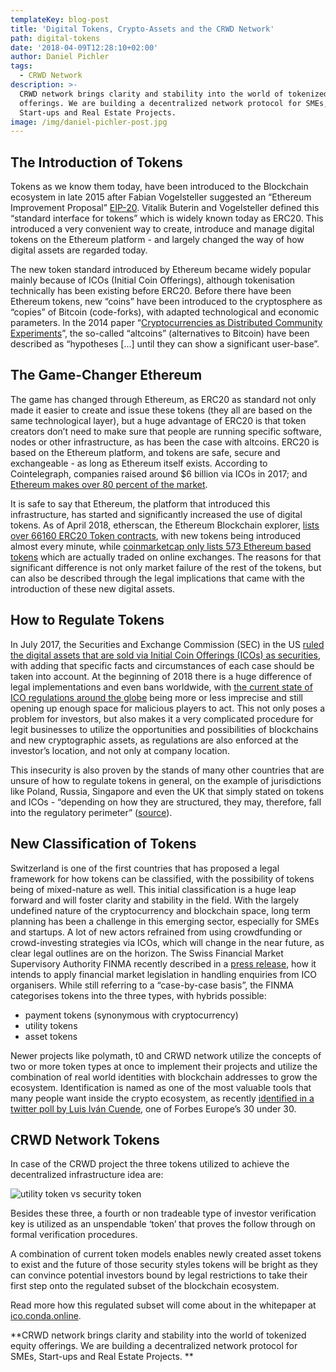 ```yaml
---
templateKey: blog-post
title: 'Digital Tokens, Crypto-Assets and the CRWD Network'
path: digital-tokens
date: '2018-04-09T12:28:10+02:00'
author: Daniel Pichler
tags:
  - CRWD Network
description: >-
  CRWD network brings clarity and stability into the world of tokenized equity
  offerings. We are building a decentralized network protocol for SMEs,
  Start-ups and Real Estate Projects.
image: /img/daniel-pichler-post.jpg
---
```

## The Introduction of Tokens

Tokens as we know them today, have been introduced to the Blockchain ecosystem in late 2015 after Fabian Vogelsteller suggested an “Ethereum Improvement Proposal” [EIP-20](https://github.com/ethereum/EIPs/blob/master/EIPS/eip-20.md). Vitalik Buterin and Vogelsteller defined this “standard interface for tokens” which is widely known today as ERC20. This introduced a very convenient way to create, introduce and manage digital tokens on the Ethereum platform - and largely changed the way of how digital assets are regarded today. 

The new token standard introduced by Ethereum became widely popular mainly because of ICOs (Initial Coin Offerings), although tokenisation technically has been existing before ERC20. Before there have been Ethereum tokens, new “coins” have been introduced to the cryptosphere as “copies” of Bitcoin (code-forks), with adapted technological and economic parameters. In the 2014 paper “[Cryptocurrencies as Distributed Community Experiments](https://www.academia.edu/9622400/_2014_Cryptocurrencies_as_Distributed_Community_Experiments)”, the so-called “altcoins” (alternatives to Bitcoin) have been described as “hypotheses \[...] until they can show a significant user-base”. 



## The Game-Changer Ethereum

The game has changed through Ethereum, as ERC20 as standard not only made it easier to create and issue these tokens (they all are based on the same technological layer),  but a huge advantage of ERC20 is that token creators don’t need to make sure that people are running specific software, nodes or other infrastructure, as has been the case with altcoins. ERC20 is based on the Ethereum platform, and tokens are safe, secure and exchangeable - as long as Ethereum itself exists. According to Cointelegraph, companies raised around $6 billion via ICOs in 2017; and [Ethereum makes over 80 percent of the market](https://cointelegraph.com/news/the-ethereumization-of-wall-street-is-inevitable-expert-take). 

It is safe to say that Ethereum, the platform that introduced this infrastructure, has started and significantly increased the use of digital tokens. As of April 2018, etherscan, the Ethereum Blockchain explorer, [lists over 66160 ERC20 Token contracts](https://etherscan.io/tokens), with new tokens being introduced almost every minute, while [coinmarketcap only lists 573 Ethereum based tokens](https://coinmarketcap.com/tokens/views/all/) which are actually traded on online exchanges. The reasons for that significant difference is not only market failure of the rest of the tokens, but can also be described through the legal implications that came with the introduction of these new digital assets.



## How to Regulate Tokens

In July 2017, the Securities and Exchange Commission (SEC) in the US [ruled the digital assets that are sold via Initial Coin Offerings (ICOs) as securities](http://fortune.com/2017/07/26/sec-icos/), with adding that specific facts and circumstances of each case should be taken into account. At the beginning of 2018 there is a huge difference of legal implementations and even bans worldwide, with [the current state of ICO regulations around the globe](https://btcmanager.com/current-state-of-ico-regulations-across-the-globe/) being more or less imprecise and still opening up enough space for malicious players to act. This not only poses a problem for investors, but also makes it a very complicated procedure for legit businesses to utilize the opportunities and possibilities of blockchains and new cryptographic assets, as regulations are also enforced at the investor’s location, and not only at company location.

This insecurity is also proven by the stands of many other countries that are unsure of how to regulate tokens in general, on the example of jurisdictions like Poland, Russia, Singapore and even the UK that simply stated on tokens and ICOs - “depending on how they are structured, they may, therefore, fall into the regulatory perimeter” ([source](https://www.ft.com/content/57626298-92f7-11e7-bdfa-eda243196c2c)). 



## New Classification of Tokens

Switzerland is one of the first countries that has proposed a legal framework for how tokens can be classified, with the possibility of tokens being of mixed-nature as well. This initial classification is a huge leap forward and will foster clarity and stability in the field. With the largely undefined nature of the cryptocurrency and blockchain space, long term planning has been a challenge in this emerging sector, especially for SMEs and startups. A lot of new actors refrained from using crowdfunding or crowd-investing strategies via ICOs, which will change in the near future, as clear legal outlines are on the horizon. The Swiss Financial Market Supervisory Authority FINMA recently described in a [press release](https://www.finma.ch/en/news/2018/02/20180216-mm-ico-wegleitung/?pk_campaign=News-Service&pk_kwd=FINMA%20publishes%20ICO%20guidelines), how it intends to apply financial market legislation in handling enquiries from ICO organisers. While still referring to a “case-by-case basis”, the FINMA categorises tokens into the three types, with hybrids possible:

* payment tokens (synonymous with cryptocurrency)
* utility tokens
* asset tokens

Newer projects like polymath, t0 and CRWD network utilize the concepts of two or more token types at once to implement their projects and utilize the combination of real world identities with blockchain addresses to grow the ecosystem. Identification is named as one of the most valuable tools that many people want inside the crypto ecosystem, as recently [identified in a twitter poll by Luis Iván Cuende](https://twitter.com/licuende/status/948677941092904965), one of Forbes Europe’s 30 under 30. 



## CRWD Network Tokens

In case of the CRWD project the three tokens utilized to achieve the decentralized infrastructure idea are: 



![utility token vs security token](/img/cryptocurrencies.png)



Besides these three, a fourth or non tradeable type of investor verification key is utilized as an unspendable ‘token’ that proves the follow through on formal verification procedures. 

A combination of current token models enables newly created asset tokens to exist and the future of those security styles tokens will be bright as they can convince potential investors bound by legal restrictions to take their first step onto the regulated subset of the blockchain ecosystem. 

Read more how this regulated subset will come about in the whitepaper at [ico.conda.online](<ico.conda.online/ target="_blank">).

**CRWD network brings clarity and stability into the world of tokenized equity offerings. We are building a decentralized network protocol for SMEs, Start-ups and Real Estate Projects.
**
